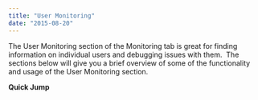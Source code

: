 ```yaml
---
title: "User Monitoring"
date: "2015-08-20"
---
```


The User Monitoring section of the Monitoring tab is great for finding information on individual users and debugging issues with them.  The sections below will give you a brief overview of some of the functionality and usage of the User Monitoring section.

**Quick Jump**

<DocCardList />
